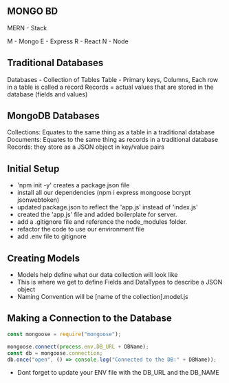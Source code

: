 ## MONGO BD

MERN - Stack

M - Mongo
E - Express
R - React
N - Node

## Traditional Databases
Databases - Collection of Tables
Table - Primary keys, Columns, Each row in a table is called a record
Records = actual values that are stored in the database (fields and values)

## MongoDB Databases
Collections: Equates to the same thing as a table in a traditional database
Documents: Equates to the same thing as records in a traditional database
Records: they store as a JSON object in key/value pairs

## Initial Setup
- 'npm init -y' creates a package.json file
- install all our dependencies (npm i express mongoose bcrypt jsonwebtoken)
- updated package.json to reflect the 'app.js' instead of 'index.js'
- created the 'app.js' file and added boilerplate for server.
- add a .gitignore file and reference the node_modules folder.
- refactor the code to use our environment file
- add .env file to gitignore


## Creating Models
- Models help define what our data collection will look like
- This is where we get to define Fields and DataTypes to describe a JSON object
- Naming Convention will be [name of the collection].model.js

## Making a Connection to the Database

```js
const mongoose = require("mongoose");

mongoose.connect(process.env.DB_URL + DBName);
const db = mongoose.connection;
db.once("open", () => console.log("Connected to the DB:" + DBName));
```

- Dont forget to update your ENV file with the DB_URL and the DB_NAME